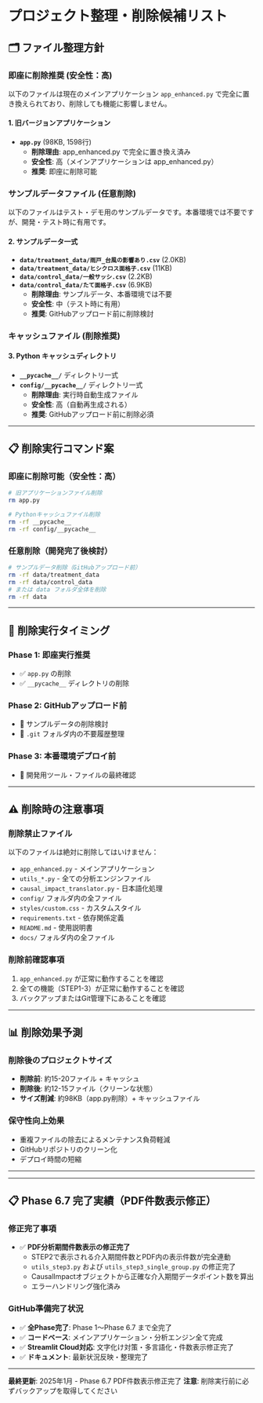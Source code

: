 # プロジェクト整理・削除候補リスト

## 🗂️ ファイル整理方針

### 即座に削除推奨 (安全性：高)
以下のファイルは現在のメインアプリケーション `app_enhanced.py` で完全に置き換えられており、削除しても機能に影響しません。

#### 1. 旧バージョンアプリケーション
- **`app.py`** (98KB, 1598行)
  - **削除理由**: app_enhanced.py で完全に置き換え済み
  - **安全性**: 高（メインアプリケーションは app_enhanced.py）
  - **推奨**: 即座に削除可能

### サンプルデータファイル (任意削除)
以下のファイルはテスト・デモ用のサンプルデータです。本番環境では不要ですが、開発・テスト時に有用です。

#### 2. サンプルデータ一式
- **`data/treatment_data/雨戸_台風の影響あり.csv`** (2.0KB)
- **`data/treatment_data/ヒシクロス面格子.csv`** (11KB)
- **`data/control_data/一般サッシ.csv`** (2.2KB)  
- **`data/control_data/たて面格子.csv`** (6.9KB)
  - **削除理由**: サンプルデータ、本番環境では不要
  - **安全性**: 中（テスト時に有用）
  - **推奨**: GitHubアップロード前に削除検討

### キャッシュファイル (削除推奨)
#### 3. Python キャッシュディレクトリ
- **`__pycache__/`** ディレクトリ一式
- **`config/__pycache__/`** ディレクトリ一式
  - **削除理由**: 実行時自動生成ファイル
  - **安全性**: 高（自動再生成される）
  - **推奨**: GitHubアップロード前に削除必須

---

## 📋 削除実行コマンド案

### 即座に削除可能（安全性：高）
```bash
# 旧アプリケーションファイル削除
rm app.py

# Pythonキャッシュファイル削除
rm -rf __pycache__
rm -rf config/__pycache__
```

### 任意削除（開発完了後検討）
```bash
# サンプルデータ削除（GitHubアップロード前）
rm -rf data/treatment_data
rm -rf data/control_data
# または data フォルダ全体を削除
rm -rf data
```

---

## 🎯 削除実行タイミング

### Phase 1: 即座実行推奨
- ✅ `app.py` の削除
- ✅ `__pycache__` ディレクトリの削除

### Phase 2: GitHubアップロード前
- 🔄 サンプルデータの削除検討
- 🔄 `.git` フォルダ内の不要履歴整理

### Phase 3: 本番環境デプロイ前
- 🔄 開発用ツール・ファイルの最終確認

---

## ⚠️ 削除時の注意事項

### 削除禁止ファイル
以下のファイルは絶対に削除してはいけません：
- `app_enhanced.py` - メインアプリケーション
- `utils_*.py` - 全ての分析エンジンファイル
- `causal_impact_translator.py` - 日本語化処理
- `config/` フォルダ内の全ファイル
- `styles/custom.css` - カスタムスタイル
- `requirements.txt` - 依存関係定義
- `README.md` - 使用説明書
- `docs/` フォルダ内の全ファイル

### 削除前確認事項
1. `app_enhanced.py` が正常に動作することを確認
2. 全ての機能（STEP1-3）が正常に動作することを確認
3. バックアップまたはGit管理下にあることを確認

---

## 📊 削除効果予測

### 削除後のプロジェクトサイズ
- **削除前**: 約15-20ファイル + キャッシュ
- **削除後**: 約12-15ファイル（クリーンな状態）
- **サイズ削減**: 約98KB（app.py削除）+ キャッシュファイル

### 保守性向上効果
- 重複ファイルの除去によるメンテナンス負荷軽減
- GitHubリポジトリのクリーン化
- デプロイ時間の短縮

---

---

## 📋 Phase 6.7 完了実績（PDF件数表示修正）

### 修正完了事項
- ✅ **PDF分析期間件数表示の修正完了**
  - STEP2で表示される介入期間件数とPDF内の表示件数が完全連動
  - `utils_step3.py` および `utils_step3_single_group.py` の修正完了
  - CausalImpactオブジェクトから正確な介入期間データポイント数を算出
  - エラーハンドリング強化済み

### GitHub準備完了状況
- ✅ **全Phase完了**: Phase 1〜Phase 6.7 まで全完了
- ✅ **コードベース**: メインアプリケーション・分析エンジン全て完成
- ✅ **Streamlit Cloud対応**: 文字化け対策・多言語化・件数表示修正完了
- ✅ **ドキュメント**: 最新状況反映・整理完了

---

**最終更新**: 2025年1月 - Phase 6.7 PDF件数表示修正完了
**注意**: 削除実行前に必ずバックアップを取得してください 